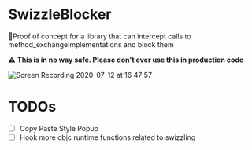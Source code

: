 # SwizzleBlocker
🚷Proof of concept for a library that can intercept calls to method_exchangeImplementations and block them


⚠️ **This is in no way safe. Please don't ever use this in production code**


![Screen Recording 2020-07-12 at 16 47 57](https://user-images.githubusercontent.com/7985149/87249899-17998e80-c462-11ea-80a7-c4c4ba66d0b9.gif)


# TODOs
- [ ] Copy Paste Style Popup
- [ ] Hook more objc runtime functions related to swizzling
